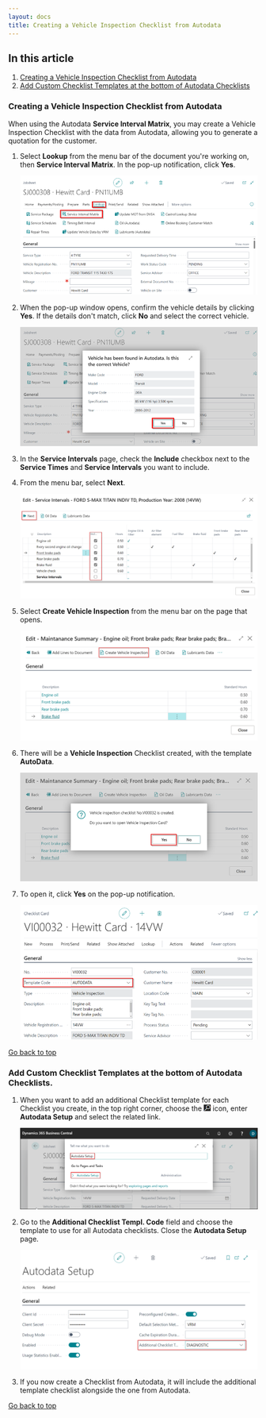 ```yaml
---
layout: docs
title: Creating a Vehicle Inspection Checklist from Autodata
---
```


<a name="top"></a>

## In this article
1. [Creating a Vehicle Inspection Checklist from Autodata](#creating-a-vehicle-inspection-checklist-from-autodata)
2. [Add Custom Checklist Templates at the bottom of Autodata Checklists](#add-custom-checklist-templates-at-the-bottom-of-autodata-checklists)

### Creating a Vehicle Inspection Checklist from Autodata
When using the Autodata **Service Interval Matrix**, you may create a Vehicle Inspection Checklist with the data from Autodata, allowing you to generate a quotation for the customer.
1. Select **Lookup** from the menu bar of the document you're working on, then **Service Interval Matrix**. In the pop-up notification, click **Yes**.

   ![](media/garagehive-autodata-vehicle-inspection-checklist1.png)

2. When the pop-up window opens, confirm the vehicle details by clicking **Yes**. If the details don't match, click **No** and select the correct vehicle.

   ![](media/garagehive-autodata-repair-times3.png)
   
2. In the **Service Intervals** page, check the **Include** checkbox next to the **Service Times** and **Service Intervals** you want to include. 
3. From the menu bar, select **Next**.

   ![](media/garagehive-autodata-vehicle-inspection-checklist2.png)

4. Select **Create Vehicle Inspection** from the menu bar on the page that opens.

   ![](media/garagehive-autodata-vehicle-inspection-checklist3.png)

5. There will be a **Vehicle Inspection** Checklist created, with the template **AutoData**.

   ![](media/garagehive-autodata-vehicle-inspection-checklist4.png)

6. To open it, click **Yes** on the pop-up notification.

   ![](media/garagehive-autodata-vehicle-inspection-checklist5.png)

[Go back to top](#top)

### Add Custom Checklist Templates at the bottom of Autodata Checklists.
1. When you want to add an additional Checklist template for each Checklist you create, in the top right corner, choose the ![](media/search_icon.png) icon, enter **Autodata Setup** and select the related link.

   ![](media/garagehive-autodata-vehicle-inspection-checklist6.png)

2. Go to the **Additional Checklist Templ. Code** field and choose the template to use for all Autodata checklists. Close the **Autodata Setup** page.

   ![](media/garagehive-autodata-vehicle-inspection-checklist7.png)

3. If you now create a Checklist from Autodata, it will include the additional template checklist alongside the one from Autodata.


[Go back to top](#top)
